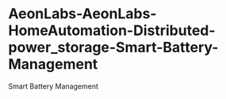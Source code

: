 # AeonLabs-AeonLabs-HomeAutomation-Distributed-power_storage-Smart-Battery-Management
Smart Battery Management 
